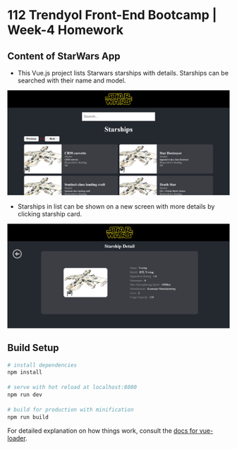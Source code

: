# 112 Trendyol Front-End Bootcamp | Week-4 Homework

## Content of StarWars App

- This Vue.js project lists Starwars starships with details. Starships can be searched with their name and model.

![](screenshots/starwars-app-landing.png)

- Starships in list can be shown on a new screen with more details by clicking starship card.

![](screenshots/starwars-app-detail.png)

## Build Setup

``` bash
# install dependencies
npm install

# serve with hot reload at localhost:8080
npm run dev

# build for production with minification
npm run build
```

For detailed explanation on how things work, consult the [docs for vue-loader](http://vuejs.github.io/vue-loader).
